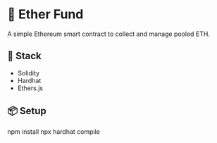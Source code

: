 # 🚀 Ether Fund

A simple Ethereum smart contract to collect and manage pooled ETH.

## 🧱 Stack

- Solidity
- Hardhat
- Ethers.js

## 📦 Setup

npm install
npx hardhat compile
